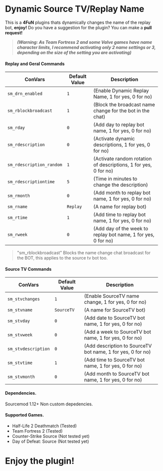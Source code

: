 # Dynamic Source TV/Replay Name
This is a **4FuN** plugins thats dynamically changes the name of the replay bot, **enjoy!**
Do you have a suggestion for the plugin? You can make a **pull request!**

> ***(Warning: As Team Fortress 2 and some Valve games have name character limits, I recommend activating only 2 name settings or 3, depending on the size of the setting you are activating)***

#### Replay and Geral Commands

| **ConVars**               | **Default Value** | **Description**                                                                 |
|---------------------------|-------------------|---------------------------------------------------------------------------------|
| `sm_drn_enabled`          | `1`               | (Enable Dynamic Replay Name, 1 for yes, 0 for no)                               |
| `sm_rblockbroadcast`      | `1`               | (Block the broadcast name change for the bot in the chat)                       |
| `sm_rday`                 | `0`               | (Add day to replay bot name, 1 for yes, 0 for no)                               |
| `sm_rdescription`         | `0`               | (Activate dynamic descriptions, 1 for yes, 0 for no)                            |
| `sm_rdescription_random`  | `1`               | (Activate random rotation of descriptions, 1 for yes, 0 for no)                 |
| `sm_rdescriptiontime`     | `5`               | (Time in minutes to change the description)                                     |
| `sm_rmonth`               | `0`               | (Add month to replay bot name, 1 for yes, 0 for no)                             |
| `sm_rname`                | `Replay`          | (A name for replay bot)                                                         |
| `sm_rtime`                | `1`               | (Add time to replay bot name, 1 for yes, 0 for no)                              |
| `sm_rweek`                | `0`               | (Add day of the week to replay bot name, 1 for yes, 0 for no)                   |

> "sm_rblockbroadcast" Blocks the name change chat broadcast for the BOT, this applies to the source tv bot too.

#### Source TV Commands

| **ConVars**               | **Default Value** | **Description**                                                                 |
|---------------------------|-------------------|---------------------------------------------------------------------------------|
| `sm_stvchanges`           | `1`               | (Enable SourceTV name change, 1 for yes, 0 for no)                              |
| `sm_stvname`              | `SourceTV`        | (A name for SourceTV bot)                                                       |
| `sm_stvday`               | `0`               | (Add date to SourceTV bot name, 1 for yes, 0 for no)                            |
| `sm_stvweek`              | `0`               | (Add a week to SourceTV bot name, 1 for yes, 0 for no)                          |
| `sm_stvdescription`       | `0`               | (Add description to SourceTV bot name, 1 for yes, 0 for no)                     |
| `sm_stvtime`              | `1`               | (Add time to SourceTV bot name, 1 for yes, 0 for no)                            |
| `sm_stvmonth`             | `0`               | (Add month to SourceTV bot name, 1 for yes, 0 for no)                           |

#### Dependencies.
Sourcemod 1.12+
Non custom depedencies.

#### Supported Games.
- Half-Life 2 Deathmatch (Tested)
- Team Fortress 2 (Tested)
- Counter-Strike Source (Not tested yet)
- Day of Defeat: Source (Not tested yet)

# **Enjoy the plugin!**

